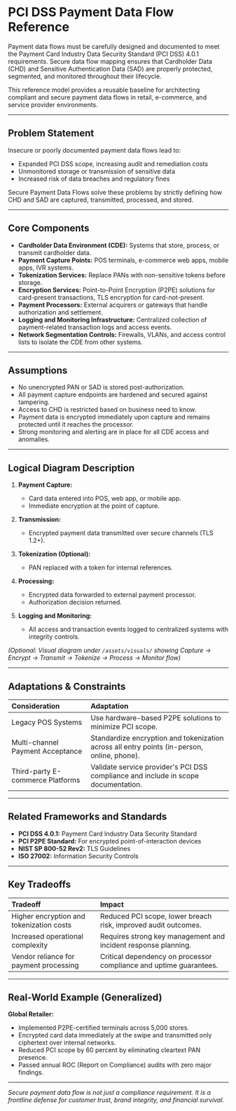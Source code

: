 # PCI DSS Payment Data Flow Reference

Payment data flows must be carefully designed and documented to meet the Payment Card Industry Data Security Standard (PCI DSS) 4.0.1 requirements. Secure data flow mapping ensures that Cardholder Data (CHD) and Sensitive Authentication Data (SAD) are properly protected, segmented, and monitored throughout their lifecycle.

This reference model provides a reusable baseline for architecting compliant and secure payment data flows in retail, e-commerce, and service provider environments.

---

## Problem Statement

Insecure or poorly documented payment data flows lead to:
- Expanded PCI DSS scope, increasing audit and remediation costs
- Unmonitored storage or transmission of sensitive data
- Increased risk of data breaches and regulatory fines

Secure Payment Data Flows solve these problems by strictly defining how CHD and SAD are captured, transmitted, processed, and stored.

---

## Core Components

- **Cardholder Data Environment (CDE):** Systems that store, process, or transmit cardholder data.
- **Payment Capture Points:** POS terminals, e-commerce web apps, mobile apps, IVR systems.
- **Tokenization Services:** Replace PANs with non-sensitive tokens before storage.
- **Encryption Services:** Point-to-Point Encryption (P2PE) solutions for card-present transactions, TLS encryption for card-not-present.
- **Payment Processors:** External acquirers or gateways that handle authorization and settlement.
- **Logging and Monitoring Infrastructure:** Centralized collection of payment-related transaction logs and access events.
- **Network Segmentation Controls:** Firewalls, VLANs, and access control lists to isolate the CDE from other systems.

---

## Assumptions

- No unencrypted PAN or SAD is stored post-authorization.
- All payment capture endpoints are hardened and secured against tampering.
- Access to CHD is restricted based on business need to know.
- Payment data is encrypted immediately upon capture and remains protected until it reaches the processor.
- Strong monitoring and alerting are in place for all CDE access and anomalies.

---

## Logical Diagram Description

1. **Payment Capture:**
   - Card data entered into POS, web app, or mobile app.
   - Immediate encryption at the point of capture.

2. **Transmission:**
   - Encrypted payment data transmitted over secure channels (TLS 1.2+).

3. **Tokenization (Optional):**
   - PAN replaced with a token for internal references.

4. **Processing:**
   - Encrypted data forwarded to external payment processor.
   - Authorization decision returned.

5. **Logging and Monitoring:**
   - All access and transaction events logged to centralized systems with integrity controls.

*(Optional: Visual diagram under `/assets/visuals/` showing Capture -> Encrypt -> Transmit -> Tokenize -> Process -> Monitor flow)*

---

## Adaptations & Constraints

| Consideration | Adaptation |
|:--------------|:-----------|
| Legacy POS Systems | Use hardware-based P2PE solutions to minimize PCI scope. |
| Multi-channel Payment Acceptance | Standardize encryption and tokenization across all entry points (in-person, online, phone). |
| Third-party E-commerce Platforms | Validate service provider's PCI DSS compliance and include in scope documentation. |

---

## Related Frameworks and Standards

- **PCI DSS 4.0.1:** Payment Card Industry Data Security Standard
- **PCI P2PE Standard:** For encrypted point-of-interaction devices
- **NIST SP 800-52 Rev2:** TLS Guidelines
- **ISO 27002:** Information Security Controls

---

## Key Tradeoffs

| Tradeoff | Impact |
|:---------|:-------|
| Higher encryption and tokenization costs | Reduced PCI scope, lower breach risk, improved audit outcomes. |
| Increased operational complexity | Requires strong key management and incident response planning. |
| Vendor reliance for payment processing | Critical dependency on processor compliance and uptime guarantees. |

---

## Real-World Example (Generalized)

**Global Retailer:**
- Implemented P2PE-certified terminals across 5,000 stores.
- Encrypted card data immediately at the swipe and transmitted only ciphertext over internal networks.
- Reduced PCI scope by 60 percent by eliminating cleartext PAN presence.
- Passed annual ROC (Report on Compliance) audits with zero major findings.

---

*Secure payment data flow is not just a compliance requirement. It is a frontline defense for customer trust, brand integrity, and financial survival.*

